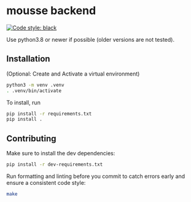 # mousse backend
[![Code style: black](https://img.shields.io/badge/code%20style-black-000000.svg)](https://github.com/psf/black)

Use python3.8 or newer if possible (older versions are not tested).

## Installation
(Optional: Create and Activate a virtual environment)
```bash
python3 -m venv .venv
. .venv/bin/activate
```

To install, run
```bash
pip install -r requirements.txt
pip install .
```

## Contributing
Make sure to install the dev dependencies:
```bash
pip install -r dev-requirements.txt
```

Run formatting and linting before you commit to catch errors early and ensure a consistent code style:
```bash
make
```
